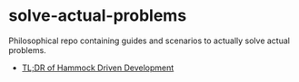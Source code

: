 # solve-actual-problems
Philosophical repo containing guides and scenarios to actually solve actual problems.

* [TL;DR of Hammock Driven Development](https://github.com/bbtong/solve-actual-problems/blob/main/hammock-driven-development.md)

